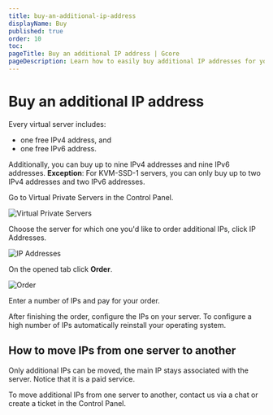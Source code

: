 ```yaml
---
title: buy-an-additional-ip-address
displayName: Buy
published: true
order: 10
toc:
pageTitle: Buy an additional IP address | Gcore
pageDescription: Learn how to easily buy additional IP addresses for your virtual server. 
---
```

# Buy an additional IP address

Every virtual server includes:
- one free IPv4 address, and 
- one free IPv6 address. 

Additionally, you can buy up to nine IPv4 addresses and nine IPv6 addresses. **Exception**: For KVM-SSD-1 servers, you can only buy up to two IPv4 addresses and two IPv6 addresses.

Go to Virtual Private Servers in the Control Panel.

<img src="https://assets.gcore.pro/docs/hosting/dedicated-servers/manage/networking/additional-ip-addresses/buy-an-additional-ip-address/chrome_2017-09-06_16-38-27.png" alt="Virtual Private Servers">

Choose the server for which one you'd like to order additional IPs, click IP Addresses.

<img src="https://assets.gcore.pro/docs/hosting/dedicated-servers/manage/networking/additional-ip-addresses/buy-an-additional-ip-address/chrome_2017-09-06_16-36-35.png" alt=" IP Addresses">

On the opened tab click **Order**. 

<img src="https://assets.gcore.pro/docs/hosting/dedicated-servers/manage/networking/additional-ip-addresses/buy-an-additional-ip-address/chrome_2017-09-06_16-37-04.png" alt="Order">

Enter a number of IPs and pay for your order. 

After finishing the order, configure the IPs on your server. To configure a high number of IPs automatically reinstall your operating system.  

## How to move IPs from one server to another

Only additional IPs can be moved, the main IP stays associated with the server. Notice that it is a paid service.

To move additional IPs from one server to another, contact us via a chat or create a ticket in the Control Panel. 

